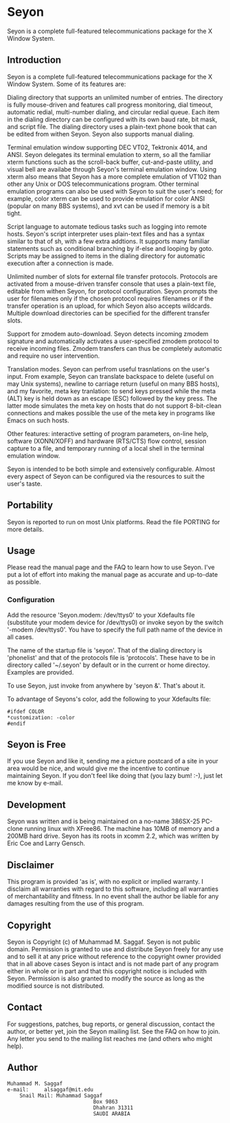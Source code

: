 # Seyon

Seyon is a complete full-featured telecommunications package for
the X Window System.

## Introduction

Seyon is a complete full-featured telecommunications package for
the X Window System.  Some of its features are:

Dialing directory that supports an unlimited number of entries.
The directory is fully mouse-driven and features call progress
monitoring, dial timeout, automatic redial, multi-number dialing,
and circular redial queue. Each item in the dialing directory can
be configured with its own baud rate, bit mask, and script file.
The dialing directory uses a plain-text phone book that can be
edited from withen Seyon. Seyon also supports manual dialing.

Terminal emulation window supporting DEC VT02, Tektronix 4014, and
ANSI. Seyon delegates its terminal emulation to xterm, so all the
familiar xterm functions such as the scroll-back buffer,
cut-and-paste utility, and visual bell are availabe through
Seyon's terminal emulation window. Using xterm also means that
Seyon has a more complete emulation of VT102 than other any Unix
or DOS telecommunications program. Other terminal emulation
programs can also be used with Seyon to suit the user's need; for
example, color xterm can be used to provide emulation for color
ANSI (popular on many BBS systems), and xvt can be used if memory
is a bit tight.

Script language to automate tedious tasks such as logging into
remote hosts. Seyon's script interpreter uses plain-text files and
has a syntax similar to that of sh, with a few extra addtions. It
supports many familiar statements such as conditional branching by
if-else and looping by goto. Scripts may be assigned to items in
the dialing directory for automatic execution after a connection
is made.

Unlimited number of slots for external file transfer protocols.
Protocols are activated from a mouse-driven transfer console that
uses a plain-text file, editable from withen Seyon, for protocol
configuration. Seyon prompts the user for filenames only if the
chosen protocol requires filenames or if the transfer operation is
an upload, for which Seyon also accepts wildcards. Multiple
download directories can be specified for the different transfer
slots.

Support for zmodem auto-download. Seyon detects incoming zmodem
signature and automatically activates a user-specified zmodem
protocol to receive incoming files. Zmodem transfers can thus be
completely automatic and require no user intervention.

Translation modes. Seyon can perfrom useful trasnlations on the
user's input. From example, Seyon can translate backspace to
delete (useful on may Unix systems), newline to carriage return
(useful on many BBS hosts), and my favorite, meta key tranlation:
to send keys pressed while the meta (ALT) key is held down as an
escape (ESC) followed by the key press. The latter mode simulates
the meta key on hosts that do not support 8-bit-clean connections
and makes possible the use of the meta key in programs like Emacs
on such hosts.

Other features: interactive setting of program parameters, on-line
help, software (XONN/XOFF) and hardware (RTS/CTS) flow control,
session capture to a file, and temporary running of a local shell
in the terminal emulation window.

Seyon is intended to be both simple and extensively configurable.
Almost every aspect of Seyon can be configured via the resources
to suit the user's taste.

## Portability

Seyon is reported to run on most Unix platforms. Read the file
PORTING for more details.

## Usage

Please read the manual page and the FAQ to learn how to use Seyon.
I've put a lot of effort into making the manual page as accurate
and up-to-date as possible.

### Configuration

Add the resource 'Seyon.modem: /dev/ttys0' to your Xdefaults file
(substitute your modem device for /dev/ttys0) or invoke seyon by
the switch '-modem /dev/ttys0'. You have to specify the full path
name of the device in all cases.

The name of the startup file is 'seyon'. That of the dialing
directory is 'phonelist' and that of the protocols file is
'protocols'. These have to be in directory called '~/.seyon' by
default or in the current or home directoy. Examples are provided.

To use Seyon, just invoke from anywhere by 'seyon &'. That's about
it.

To advantage of Seyons's color, add the following to your
Xdefaults file:

```text
#ifdef COLOR
*customization: -color
#endif
```

## Seyon is Free

If you use Seyon and like it, sending me a picture postcard of a
site in your area would be nice, and would give me the incentive
to continue maintaining Seyon. If you don't feel like doing that
(you lazy bum! :-), just let me know by e-mail.

## Development

Seyon was written and is being maintained on a no-name 386SX-25
PC-clone running linux with XFree86. The machine has 10MB of
memory and a 200MB hard drive. Seyon has its roots in xcomm 2.2,
which was written by Eric Coe and Larry Gensch.

## Disclaimer

This program is provided 'as is', with no explicit or implied
warranty. I disclaim all warranties with regard to this software,
including all warranties of merchantability and fitness. In no
event shall the author be liable for any damages resulting from
the use of this program.
 
## Copyright

Seyon is Copyright (c) of Muhammad M. Saggaf. Seyon is not
public domain. Permission is granted to use and distribute Seyon
freely for any use and to sell it at any price without reference to
the copyright owner provided that in all above cases Seyon is intact
and is not made part of any program either in whole or in part and
that this copyright notice is included with Seyon. Permission is
also granted to modify the source as long as the modified source is
not distributed.

## Contact

For suggestions, patches, bug reports, or general discussion,
contact the author, or better yet, join the Seyon mailing list.
See the FAQ on how to join. Any letter you send to the mailing
list reaches me (and others who might help).

## Author

```text
Muhammad M. Saggaf
e-mail:     alsaggaf@mit.edu
    Snail Mail: Muhammad Saggaf
                            Box 9863
                            Dhahran 31311
                            SAUDI ARABIA
```
